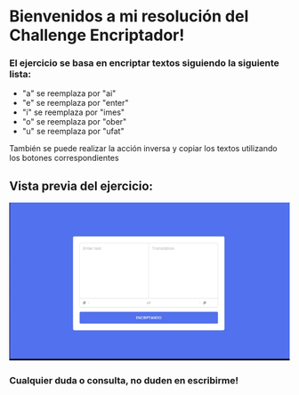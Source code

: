 # Bienvenidos a mi resolución del Challenge Encriptador!


### El ejercicio se basa en encriptar textos siguiendo la siguiente lista:
<ul>
    <li>"a" se reemplaza por "ai"</li>
    <li>"e" se reemplaza por "enter"</li>
    <li>"i" se reemplaza por "imes"</li>
    <li>"o" se reemplaza por "ober"</li>
    <li>"u" se reemplaza por "ufat"</li>
</ul>
 
También se puede realizar la acción inversa y copiar los textos utilizando los botones correspondientes


## Vista previa del ejercicio:

<img src="Vista previa.gif" >

### Cualquier duda o consulta, no duden en escribirme!